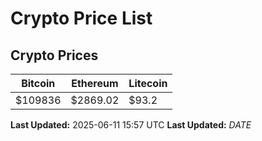 # Crypto Price List

## Crypto Prices
| Bitcoin | Ethereum | Litecoin |
| ------- | -------- | -------- |
| $109836 | $2869.02 | $93.2 |
**Last Updated:** 2025-06-11 15:57 UTC
**Last Updated:** $DATE$
